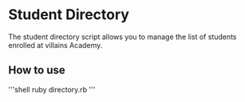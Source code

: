 # Student Directory #

The student directory script allows you to manage the list of students enrolled at villains Academy.

## How to use ##

'''shell
ruby directory.rb
'''
